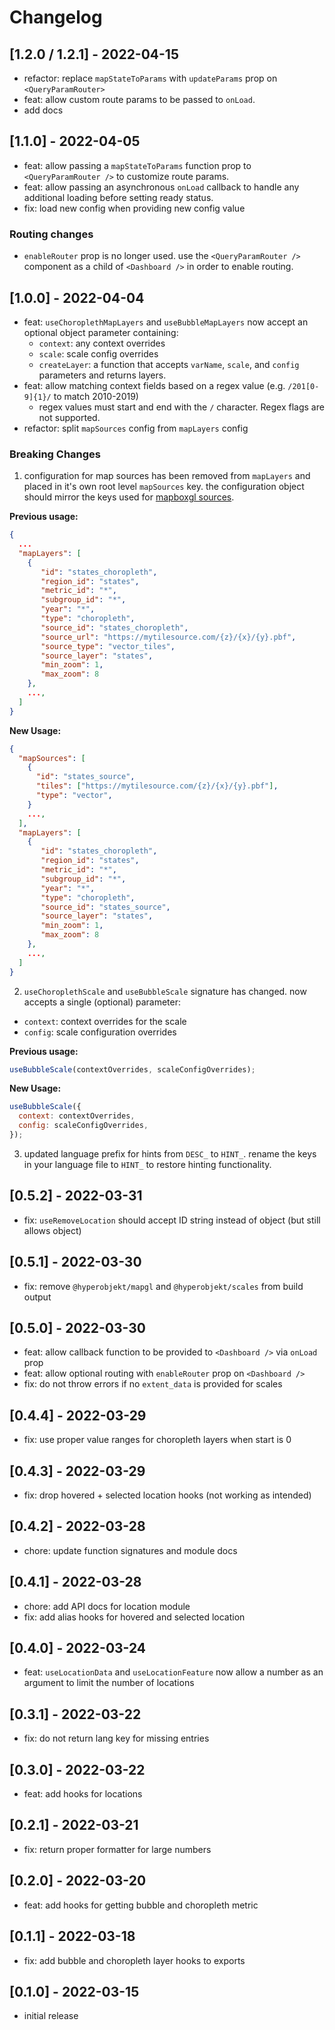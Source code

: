 # Changelog

## [1.2.0 / 1.2.1] - 2022-04-15

- refactor: replace `mapStateToParams` with `updateParams` prop on `<QueryParamRouter>`
- feat: allow custom route params to be passed to `onLoad`.
- add docs

## [1.1.0] - 2022-04-05

- feat: allow passing a `mapStateToParams` function prop to `<QueryParamRouter />` to customize route params.
- feat: allow passing an asynchronous `onLoad` callback to handle any additional loading before setting ready status.
- fix: load new config when providing new config value

### Routing changes

- `enableRouter` prop is no longer used. use the `<QueryParamRouter />` component as a child of `<Dashboard />` in order to enable routing.

## [1.0.0] - 2022-04-04

- feat: `useChoroplethMapLayers` and `useBubbleMapLayers` now accept an optional object parameter containing:
  - `context`: any context overrides
  - `scale`: scale config overrides
  - `createLayer`: a function that accepts `varName`, `scale`, and `config` parameters and returns layers.
- feat: allow matching context fields based on a regex value (e.g. `/201[0-9]{1}/` to match 2010-2019)
  - regex values must start and end with the `/` character. Regex flags are not supported.
- refactor: split `mapSources` config from `mapLayers` config

### Breaking Changes

1. configuration for map sources has been removed from `mapLayers` and placed in it's own root level `mapSources` key. the configuration object should mirror the keys used for [mapboxgl sources](https://docs.mapbox.com/mapbox-gl-js/style-spec/sources/).

**Previous usage:**

```json
{
  ...
  "mapLayers": [
    {
       "id": "states_choropleth",
       "region_id": "states",
       "metric_id": "*",
       "subgroup_id": "*",
       "year": "*",
       "type": "choropleth",
       "source_id": "states_choropleth",
       "source_url": "https://mytilesource.com/{z}/{x}/{y}.pbf",
       "source_type": "vector_tiles",
       "source_layer": "states",
       "min_zoom": 1,
       "max_zoom": 8
    },
    ...,
  ]
}
```

**New Usage:**

```json
{
  "mapSources": [
    {
      "id": "states_source",
      "tiles": ["https://mytilesource.com/{z}/{x}/{y}.pbf"],
      "type": "vector",
    }
    ...,
  ],
  "mapLayers": [
    {
       "id": "states_choropleth",
       "region_id": "states",
       "metric_id": "*",
       "subgroup_id": "*",
       "year": "*",
       "type": "choropleth",
       "source_id": "states_source",
       "source_layer": "states",
       "min_zoom": 1,
       "max_zoom": 8
    },
    ...,
  ]
}
```

2. `useChoroplethScale` and `useBubbleScale` signature has changed. now accepts a single (optional) parameter:

- `context`: context overrides for the scale
- `config`: scale configuration overrides

**Previous usage:**

```js
useBubbleScale(contextOverrides, scaleConfigOverrides);
```

**New Usage:**

```js
useBubbleScale({
  context: contextOverrides,
  config: scaleConfigOverrides,
});
```

3. updated language prefix for hints from `DESC_` to `HINT_`. rename the keys in your language file to `HINT_` to restore hinting functionality.

## [0.5.2] - 2022-03-31

- fix: `useRemoveLocation` should accept ID string instead of object (but still allows object)

## [0.5.1] - 2022-03-30

- fix: remove `@hyperobjekt/mapgl` and `@hyperobjekt/scales` from build output

## [0.5.0] - 2022-03-30

- feat: allow callback function to be provided to `<Dashboard />` via `onLoad` prop
- feat: allow optional routing with `enableRouter` prop on `<Dashboard />`
- fix: do not throw errors if no `extent_data` is provided for scales

## [0.4.4] - 2022-03-29

- fix: use proper value ranges for choropleth layers when start is 0

## [0.4.3] - 2022-03-29

- fix: drop hovered + selected location hooks (not working as intended)

## [0.4.2] - 2022-03-28

- chore: update function signatures and module docs

## [0.4.1] - 2022-03-28

- chore: add API docs for location module
- fix: add alias hooks for hovered and selected location

## [0.4.0] - 2022-03-24

- feat: `useLocationData` and `useLocationFeature` now allow a number as an argument to limit the number of locations

## [0.3.1] - 2022-03-22

- fix: do not return lang key for missing entries

## [0.3.0] - 2022-03-22

- feat: add hooks for locations

## [0.2.1] - 2022-03-21

- fix: return proper formatter for large numbers

## [0.2.0] - 2022-03-20

- feat: add hooks for getting bubble and choropleth metric

## [0.1.1] - 2022-03-18

- fix: add bubble and choropleth layer hooks to exports

## [0.1.0] - 2022-03-15

- initial release
